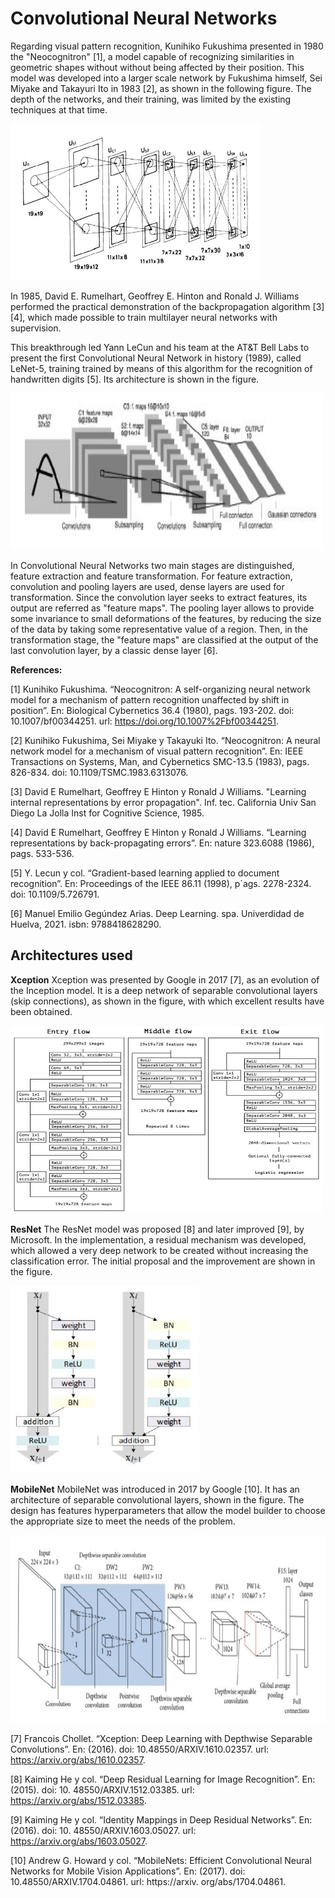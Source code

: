 # Convolutional Neural Networks

Regarding visual pattern recognition, Kunihiko Fukushima presented in 1980 the "Neocognitron" [1], a model capable of recognizing similarities in geometric shapes without without being affected by their position. This model was developed into a larger scale network by Fukushima himself, Sei Miyake and Takayuri Ito in 1983 [2], as shown in the following figure. The depth of the networks, and their training, was limited by the existing techniques at that time.

<img src="images/neo.jpg" alt="Texto alternativo" width="400" height="250">

In 1985, David E. Rumelhart, Geoffrey E. Hinton and Ronald J. Williams performed the practical demonstration of the backpropagation algorithm [3] [4], which made possible to train multilayer neural networks with supervision.

This breakthrough led Yann LeCun and his team at the AT&T Bell Labs to present the first Convolutional Neural Network in history (1989), called LeNet-5, training trained by means of this algorithm for the recognition of handwritten digits [5]. Its architecture is shown in the figure.

<img src="images/lenet.jpg" alt="Texto alternativo" width="500" height="250">

In Convolutional Neural Networks two main stages are distinguished, feature extraction and feature transformation. For feature extraction, convolution and pooling layers are used, dense layers are used for transformation. Since the convolution layer seeks to extract features, its output are referred as "feature maps". The pooling layer allows to provide some invariance to small deformations of the features, by reducing the size of the data by taking some representative value of a region. Then, in the transformation stage, the "feature maps" are classified at the output of the last convolution layer, by a classic dense layer [6].

**References:**

[1] Kunihiko Fukushima. “Neocognitron: A self-organizing neural network model for a mechanism
of pattern recognition unaffected by shift in position”. En: Biological Cybernetics 36.4 (1980),
pags. 193-202. doi: 10.1007/bf00344251. url: https://doi.org/10.1007%2Fbf00344251.

[2] Kunihiko Fukushima, Sei Miyake y Takayuki Ito. “Neocognitron: A neural network model
for a mechanism of visual pattern recognition”. En: IEEE Transactions on Systems, Man,
and Cybernetics SMC-13.5 (1983), pags. 826-834. doi: 10.1109/TSMC.1983.6313076.

[3] David E Rumelhart, Geoffrey E Hinton y Ronald J Williams. "Learning internal representations
by error propagation". Inf. tec. California Univ San Diego La Jolla Inst for Cognitive Science,
1985.

[4] David E Rumelhart, Geoffrey E Hinton y Ronald J Williams. “Learning representations by
back-propagating errors”. En: nature 323.6088 (1986), pags. 533-536.

[5] Y. Lecun y col. “Gradient-based learning applied to document recognition”. En: Proceedings
of the IEEE 86.11 (1998), p´ags. 2278-2324. doi: 10.1109/5.726791.

[6] Manuel Emilio Gegúndez Arias. Deep Learning. spa. Univerdidad de Huelva, 2021.
isbn: 9788418628290.
## Architectures used

**Xception**
Xception was presented by Google in 2017 [7], as an evolution of the Inception model. It is a deep network of separable convolutional layers (skip connections), as shown in the figure, with which excellent results have been obtained.

<img src="images/xception.jpg" alt="Texto alternativo" width="500" height="300">

**ResNet**
The ResNet model was proposed [8] and later improved [9], by Microsoft. In the implementation, a residual mechanism was developed, which allowed a very deep network to be created without increasing the classification error. The initial proposal and the improvement are shown in the figure.

<img src="images/resnet.jpg" alt="Texto alternativo" width="300" height="300">

**MobileNet**
MobileNet was introduced in 2017 by Google [10]. It has an architecture of separable convolutional layers, shown in the figure. The design has features hyperparameters that allow the model builder to choose the appropriate size to meet the needs of the problem.

<img src="images/mobilenet.jpg" alt="Texto alternativo" width="550" height="300">

[7] Francois Chollet. “Xception: Deep Learning with Depthwise Separable Convolutions”. En:
(2016). doi: 10.48550/ARXIV.1610.02357. url: https://arxiv.org/abs/1610.02357.

[8] Kaiming He y col. “Deep Residual Learning for Image Recognition”. En: (2015). doi: 10.
48550/ARXIV.1512.03385. url: https://arxiv.org/abs/1512.03385.

[9] Kaiming He y col. “Identity Mappings in Deep Residual Networks”. En: (2016). doi: 10.
48550/ARXIV.1603.05027. url: https://arxiv.org/abs/1603.05027.

[10] Andrew G. Howard y col. “MobileNets: Efficient Convolutional Neural Networks for Mobile
Vision Applications”. En: (2017). doi: 10.48550/ARXIV.1704.04861. url: https://arxiv.
org/abs/1704.04861.
